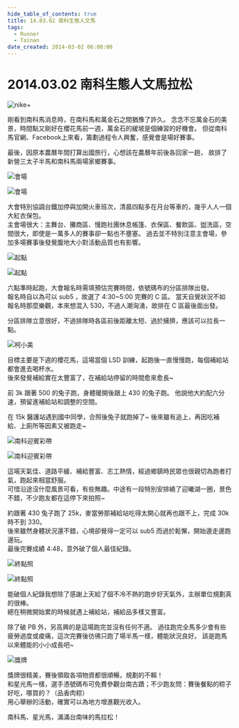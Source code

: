 ```yaml
---
hide_table_of_contents: true
title: 14.03.02 南科生態人文馬
tags:
  - Runner
  - Tainan
date_created: 2014-03-02 06:00:00
---
```


2014.03.02 南科生態人文馬拉松 
=========================

![nike+](https://lh3.googleusercontent.com/-C-h4k1pnVDw/UxQ0kB-oGFI/AAAAAAAADag/k-irPc3HpCE/w800-h600-no/140302.png)

剛看到南科馬消息時，在南科馬和萬金石之間猶豫了許久。
念念不忘萬金石的美景，時間點又剛好在櫻花馬前一週，萬金石的緩坡是個練習的好機會。
但從南科馬官網、Facebook上來看，籌劃過程令人興奮，感覺會是場好賽事。

最後，因原本農曆年間打算出國旅行，心想該在農曆年前後各回家一趟，
故排了新營三太子半馬和南科馬兩場家鄉賽事。

![會場](https://lh5.googleusercontent.com/-1PWDwTWmhoI/UxbG40Z-dnI/AAAAAAAADcM/bAcdg6DErLI/w800-h500-no/140302_0512-212.jpg)

![會場](https://lh4.googleusercontent.com/-cmq1qJ_TO5s/UxbG46XpcbI/AAAAAAAADcI/QrVk9PKgZLM/w800-h500-no/140302_0513-330.jpg)

大會特別協調台鐵加停與加開火車班次，清晨四點多在月台等車的，幾乎人人一個大紅衣保包。  
主會場很大：主舞台、攤商區、慢跑社團休息帳篷、衣保區、餐飲區、盥洗區，空間很大，即使是一萬多人的賽事卻一點也不壅塞。
過去並不特別注意主會場，參加多場賽事後發覺腹地大小對活動品質也有影響。

![起點](https://lh3.googleusercontent.com/s_2soNpXh_PegNpVuArcUYE4EqOXSni-I56-RHHAtJU=w800-h500-no)

![起點](https://lh5.googleusercontent.com/-7ZaxhGoKfDk/UxbG6g4fLgI/AAAAAAAADco/4lb8fVc6qhM/w800-h500-no/140302_0549-912.jpg)

六點準時起跑，大會報名時需填預估完賽時間，依號碼布的分區排隊出發。  
報名時自以為可以 sub5 ，故選了 4:30~5:00 完賽的 C 區。
當天自覺狀況不如報名時那麼樂觀，本來想混入 530，不過人潮洶湧，故排在 C 區最後面出發。

分區排隊立意很好，不過排隊時各區前後距離太短、過於擁擠，應該可以拉長一點。

![柯小美](https://lh6.googleusercontent.com/-g8DcuRwg2kk/UxbG6GAaZoI/AAAAAAAADcc/tjX8z2ImsXA/w500-h880-no/140302_0734-441.jpg)

目標主要是下週的櫻花馬，這場當個 LSD 訓練，起跑後一直慢慢跑，每個補給站都會進去喝杯水。  
後來發覺補給實在太豐富了，在補給站停留的時間愈來愈長~

前 3k 跟著 500 的兔子跑，身體暖開後跟上 430 的兔子跑。
他說他大約配六分速，預留進補給站和調整的空間。  

在 15k 醫護站遇到國中同學，合照後兔子就跑掉了~
後來雖有追上，再因吃補給、上廁所等因素又被跑走~

![南科迎賓彩帶](https://lh4.googleusercontent.com/-5XpZJvW6Dgs/UxbG7WuP9fI/AAAAAAAADc4/7J74aoD07cs/w800-h480-no/140302_0912-253.jpg)

![南科迎賓彩帶](https://lh6.googleusercontent.com/-irA4LJAz_mk/UxbG7wubGzI/AAAAAAAADdA/xXYzwlbFjlU/w800-h480-no/140302_0918-852.jpg)

這場天氣佳、道路平緩、補給豐富、志工熱情，經過鄉鎮時民眾也很親切為跑者打氣，跑起來相當舒服。  
可惜沿途沒什麼風景可看，有些無趣。中途有一段特別安排繞了迎曦湖一圈，景色不錯，不少跑友都在這停下來拍照~

約跟著 430 兔子跑了 25k，麥當勞那補給站吃得太開心就再也跟不上，完成 30k 時不到 330。  
後來雖然身體狀況還不錯，心境卻覺得一定可以 sub5 而過於鬆懈，開始邊走邊跑邊玩。  
最後完賽成績 4:48，意外破了個人最佳紀錄。

![終點照](https://lh3.googleusercontent.com/-PJXAzEuAzog/UxbG8b8cBWI/AAAAAAAADdM/vdTa1usDPCk/w553-h800-no/140302_1037_801.jpg)

![終點照](https://lh3.googleusercontent.com/-RWlL1wChAss/UxbG9fDeLrI/AAAAAAAADdU/Tq9v7RSF20U/w553-h800-no/140302_1037_802.JPG)

能破個人紀錄我想除了感謝上天給了個不冷不熱的跑步好天氣外，主辦單位規劃真的很棒。  
總在稍微開始累的時候就遇上補給站，補給品多樣又豐富。

除了破 PB 外，另高興的是這場跑完並沒有任何不適。
過往跑完全馬多少會有些疲勞過度或痠痛，這次完賽後彷彿只跑了場半馬一樣，體能狀況良好。
該是跑馬以來體能的小小成長吧~

![獎牌](https://lh5.googleusercontent.com/-s_cFiRYMlGw/UxbG-nE7rJI/AAAAAAAADdg/iOlTs0pVHuQ/w800-h553-no/140302_1104-408.jpg)

獎牌很精美，賽後領取各項物資都很順暢，規劃的不賴！  
和星光馬一樣，選手憑號碼布可免費參觀台南古蹟；不少跑友問：賽後餐點的粽子好吃，哪買的？（品香肉粽）  
用心舉辦的活動，確實可以為地方增進觀光收入。  

南科馬、星光馬，滿滿台南味的馬拉松！
